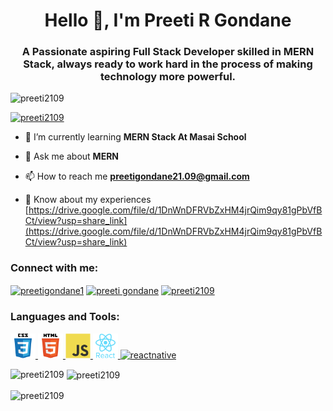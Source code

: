 <h1 align="center">Hello 👋, I'm Preeti R Gondane</h1>
<h3 align="center">A Passionate aspiring Full Stack Developer skilled in MERN Stack, always ready to work hard in the process of making technology more powerful.</h3>

<p align="left"> <img src="https://komarev.com/ghpvc/?username=preeti2109&label=Profile%20views&color=0e75b6&style=flat" alt="preeti2109" /> </p>

<p align="left"> <a href="https://github.com/ryo-ma/github-profile-trophy"><img src="https://github-profile-trophy.vercel.app/?username=preeti2109" alt="preeti2109" /></a> </p>

- 🔭 I’m currently learning **MERN Stack At Masai School**

- 💬 Ask me about **MERN**

- 📫 How to reach me **preetigondane21.09@gmail.com**

- 📄 Know about my experiences [https://drive.google.com/file/d/1DnWnDFRVbZxHM4jrQim9qy81gPbVfBCt/view?usp=share_link](https://drive.google.com/file/d/1DnWnDFRVbZxHM4jrQim9qy81gPbVfBCt/view?usp=share_link)

<h3 align="left">Connect with me:</h3>
<p align="left">
<a href="https://twitter.com/preetigondane1" target="blank"><img align="center" src="https://raw.githubusercontent.com/rahuldkjain/github-profile-readme-generator/master/src/images/icons/Social/twitter.svg" alt="preetigondane1" height="30" width="40" /></a>
<a href="https://linkedin.com/in/preeti gondane" target="blank"><img align="center" src="https://raw.githubusercontent.com/rahuldkjain/github-profile-readme-generator/master/src/images/icons/Social/linked-in-alt.svg" alt="preeti gondane" height="30" width="40" /></a>
<a href="https://codesandbox.com/preeti2109" target="blank"><img align="center" src="https://raw.githubusercontent.com/rahuldkjain/github-profile-readme-generator/master/src/images/icons/Social/codesandbox.svg" alt="preeti2109" height="30" width="40" /></a>
</p>

<h3 align="left">Languages and Tools:</h3>
<p align="left"> <a href="https://www.w3schools.com/css/" target="_blank" rel="noreferrer"> <img src="https://raw.githubusercontent.com/devicons/devicon/master/icons/css3/css3-original-wordmark.svg" alt="css3" width="40" height="40"/> </a> <a href="https://www.w3.org/html/" target="_blank" rel="noreferrer"> <img src="https://raw.githubusercontent.com/devicons/devicon/master/icons/html5/html5-original-wordmark.svg" alt="html5" width="40" height="40"/> </a> <a href="https://developer.mozilla.org/en-US/docs/Web/JavaScript" target="_blank" rel="noreferrer"> <img src="https://raw.githubusercontent.com/devicons/devicon/master/icons/javascript/javascript-original.svg" alt="javascript" width="40" height="40"/> </a> <a href="https://reactjs.org/" target="_blank" rel="noreferrer"> <img src="https://raw.githubusercontent.com/devicons/devicon/master/icons/react/react-original-wordmark.svg" alt="react" width="40" height="40"/> </a> <a href="https://reactnative.dev/" target="_blank" rel="noreferrer"> <img src="https://reactnative.dev/img/header_logo.svg" alt="reactnative" width="40" height="40"/> </a> </p>

<p><img align="left" src="https://github-readme-stats.vercel.app/api/top-langs?username=preeti2109&show_icons=true&locale=en&layout=compact" alt="preeti2109" /></p>

<p>&nbsp;<img align="center" src="https://github-readme-stats.vercel.app/api?username=preeti2109&show_icons=true&locale=en" alt="preeti2109" /></p>

<p><img align="center" src="https://github-readme-streak-stats.herokuapp.com/?user=preeti2109&" alt="preeti2109" /></p>
